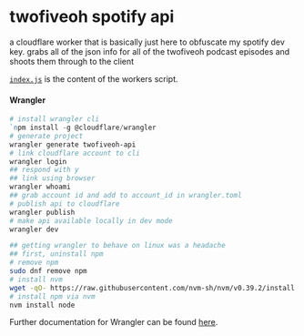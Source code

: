 # twofiveoh spotify api

a cloudflare worker that is basically just here to obfuscate my spotify dev key. grabs all of the json info for all of the twofiveoh podcast episodes and shoots them through to the client

[`index.js`](https://github.com/cloudflare/worker-template/blob/master/index.js) is the content of the workers script.

#### Wrangler

```ps1
# install wrangler cli
`npm install -g @cloudflare/wrangler
# generate project
wrangler generate twofiveoh-api
# link cloudflare account to cli
wrangler login
## respond with y
## link using browser
wrangler whoami
## grab account id and add to account_id in wrangler.toml
# publish api to cloudflare
wrangler publish
# make api available locally in dev mode
wrangler dev
```

```sh
## getting wrangler to behave on linux was a headache
## first, uninstall npm
# remove npm
sudo dnf remove npm
# install nvm
wget -qO- https://raw.githubusercontent.com/nvm-sh/nvm/v0.39.2/install.sh | bash
# install npm via nvm
nvm install node
```

Further documentation for Wrangler can be found [here](https://developers.cloudflare.com/workers/tooling/wrangler).
